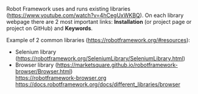 Robot Framework uses and runs existing libraries (https://www.youtube.com/watch?v=4hCegUxWKBQ).
On each library webpage there are 2 most important links: **Installation** (or project page or project on GitHub) and **Keywords**.

Example of 2 common libraries (https://robotframework.org/#resources):
- Selenium library (https://robotframework.org/SeleniumLibrary/SeleniumLibrary.html)
- Browser library (https://marketsquare.github.io/robotframework-browser/Browser.html)  
https://robotframework-browser.org  
https://docs.robotframework.org/docs/different_libraries/browser
